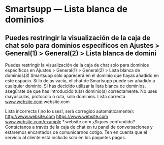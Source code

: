 # Smartsupp — Lista blanca de dominios
## Puedes restringir la visualización de la caja de chat solo para dominios específicos en Ajustes > General(1) > General(2) > Lista blanca de domini
Puedes restringir la visualización de la caja de chat solo para dominios específicos en Ajustes > General(1) > General(2) > Lista blanca de dominios(3)
Smartsupp sólo aparecerá en el dominio que hayas añadido en este espacio. Si lo dejas vacío, el chat de Smartsupp puede ser añadido a cualquier dominio.
Si has decidido utilizar la lista blanca de dominios, asegúrate de que has introducido tu(s) dominio(s) correctamente. No uses mayúsculas, protocolo o ruta, sólo dominios.
Lista correcta:
www.website.com
website.com

Lista incorrecta (¡no lo uses!, será corregido automáticamente):
http://www.website.com
https://www.website.com
www.website.com/example
*.website.com
¿Sigues confundido? Contáctanos a través de la caja de chat en tu panel de conversaciones y estaremos encantados de comunicarnos cotigo. Ten en cuenta que el servicio al cliente está incluido solo en los paquetes pagos.

